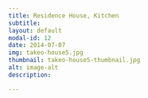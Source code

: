 ```yaml
---
title: Residence House, Kitchen
subtitle:
layout: default
modal-id: 12
date: 2014-07-07
img: takeo-house5.jpg
thumbnail: takeo-house5-thumbnail.jpg
alt: image-alt
description:

---
```

